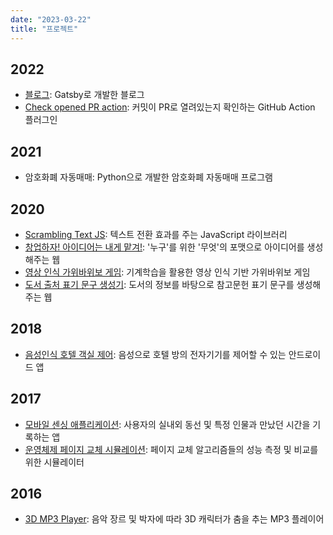 ```yaml
---
date: "2023-03-22"
title: "프로젝트"
---
```


## 2022

- [블로그](https://blog.sogoagain.com/): Gatsby로 개발한 블로그
- [Check opened PR action](https://github.com/sogoagain/check-opened-pr-action): 커밋이 PR로 열려있는지 확인하는 GitHub Action 플러그인

## 2021

- 암호화폐 자동매매: Python으로 개발한 암호화폐 자동매매 프로그램

## 2020

- [Scrambling Text JS](https://github.com/sogoagain/scrambling-text-js): 텍스트 전환 효과를 주는 JavaScript 라이브러리
- [창업하자! 아이디어는 내게 맡겨!](https://idea.sogoagain.com/): '누구'를 위한 '무엇'의 포맷으로 아이디어를 생성해주는 웹
- [영상 인식 가위바위보 게임](https://game-rps.sogoagain.com/): 기계학습을 활용한 영상 인식 기반 가위바위보 게임
- [도서 출처 표기 문구 생성기](https://book.sogoagain.com/): 도서의 정보를 바탕으로 참고문헌 표기 문구를 생성해주는 웹

## 2018

- [음성인식 호텔 객실 제어](https://github.com/sogoagain/android-stt-hotel-room-control): 음성으로 호텔 방의 전자기기를 제어할 수 있는 안드로이드 앱

## 2017

- [모바일 센싱 애플리케이션](https://github.com/sogoagain/android-mobile-system-programming): 사용자의 실내외 동선 및 특정 인물과 만났던 시간을 기록하는 앱
- [운영체제 페이지 교체 시뮬레이션](https://github.com/sogoagain/page-replacement-simulation): 페이지 교체 알고리즘들의 성능 측정 및 비교를 위한 시뮬레이터


## 2016

- [3D MP3 Player](https://github.com/sogoagain/opengl-bvh-music-player): 음악 장르 및 박자에 따라 3D 캐릭터가 춤을 추는 MP3 플레이어
